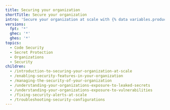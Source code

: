 ```yaml
---
title: Securing your organization
shortTitle: Secure your organization
intro: 'Secure your organization at scale with {% data variables.product.company_short %}''s security products{% ifversion security-configurations %} through {% data variables.product.prodname_security_configurations %} and {% data variables.product.prodname_global_settings %}{% endif %}.{% ifversion secret-risk-assessment %}<br>{% data variables.secret-scanning.secret-risk-assessment-cta-product %}{% endif %}'
versions:
  fpt: '*'
  ghec: '*'
  ghes: '*'
topics:
  - Code Security
  - Secret Protection
  - Organizations
  - Security
children:
  - /introduction-to-securing-your-organization-at-scale
  - /enabling-security-features-in-your-organization
  - /managing-the-security-of-your-organization
  - /understanding-your-organizations-exposure-to-leaked-secrets
  - /understanding-your-organizations-exposure-to-vulnerabilities
  - /fixing-security-alerts-at-scale
  - /troubleshooting-security-configurations
---
```

